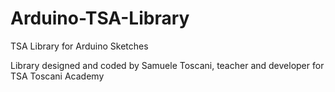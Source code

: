 # Arduino-TSA-Library
TSA Library for Arduino Sketches

Library designed and coded by Samuele Toscani, teacher and developer for TSA Toscani Academy
